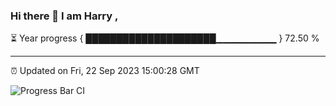 ### Hi there 👋 I am Harry , 

⏳ Year progress { █████████████████████▁▁▁▁▁▁▁▁▁ } 72.50 %

---

⏰ Updated on Fri, 22 Sep 2023 15:00:28 GMT

![Progress Bar CI](https://github.com/duykhang68/duykhang68/workflows/Progress%20Bar%20CI/badge.svg)
